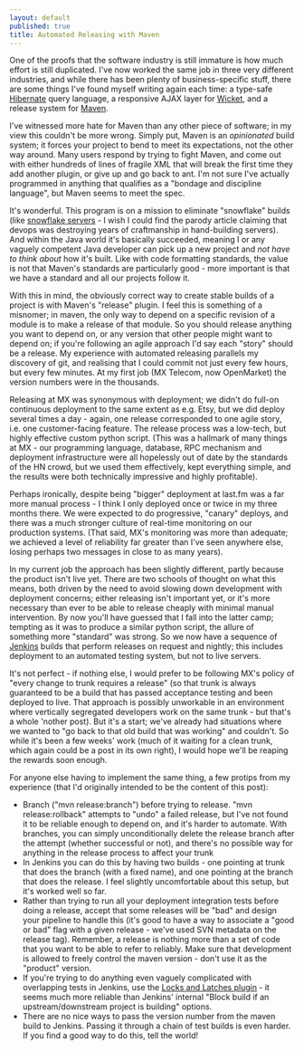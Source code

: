 ```yaml
---
layout: default
published: true
title: Automated Releasing with Maven
---
```


One of the proofs that the software industry is still immature is how much effort is still duplicated. I've now worked the same job in three very different industries, and while there has been plenty of business-specific stuff, there are some things I've found myself writing again each time: a type-safe [Hibernate](http://www.hibernate.org) query language, a responsive AJAX layer for [Wicket](http://wicket.apache.org), and a release system for [Maven](http://maven.apache.org).

I've witnessed more hate for Maven than any other piece of software; in my view this couldn't be more wrong. Simply put, Maven is an *opinionated* build system; it forces your project to bend to meet its expectations, not the other way around. Many users respond by trying to fight Maven, and come out with either hundreds of lines of fragile XML that will break the first time they add another plugin, or give up and go back to ant. I'm not sure I've actually programmed in anything that qualifies as a "bondage and discipline language", but Maven seems to meet the spec.

It's wonderful. This program is on a mission to eliminate "snowflake" builds (like  [snowflake servers](http://server.dzone.com/articles/martin-fowler-snowflake) - I wish I could find the parody article claiming that devops was destroying years of craftmanship in hand-building servers). And within the Java world it's basically succeeded, meaning I or any vaguely competent Java developer can pick up a new project and *not have to think about* how it's built. Like with code formatting standards, the value is not that Maven's standards are particularly good - more important is that we have a standard and all our projects follow it.

With this in mind, the obviously correct way to create stable builds of a project is with Maven's "release" plugin. I feel this is something of a misnomer; in maven, the only way to depend on a specific revision of a module is to make a release of that module. So you should release anything you want to depend on, or any version that other people might want to depend on; if you're following an agile approach I'd say each "story" should be a release. My experience with automated releasing parallels my discovery of git, and realising that I could commit not just every few hours, but every few minutes. At my first job (MX Telecom, now OpenMarket) the version numbers were in the thousands.

Releasing at MX was synonymous with deployment; we didn't do full-on continuous deployment to the same extent as e.g. Etsy, but we did deploy several times a day - again, one release corresponded to one agile story, i.e. one customer-facing feature. The release process was a low-tech, but highly effective custom python script. (This was a hallmark of many things at MX - our programming language, database, RPC mechanism and deployment infrastructure were all hopelessly out of date by the standards of the HN crowd, but we used them effectively, kept everything simple, and the results were both technically impressive and highly profitable).

Perhaps ironically, despite being "bigger" deployment at last.fm was a far more manual process - I think I only deployed once or twice in my three months there. We were expected to do progressive, "canary" deploys, and there was a much stronger culture of real-time monitoring on our production systems. (That said, MX's monitoring was more than adequate; we achieved a level of reliability far greater than I've seen anywhere else, losing perhaps two messages in close to as many years).

In my current job the approach has been slightly different, partly because the product isn't live yet. There are two schools of thought on what this means, both driven by the need to avoid slowing down development with deployment concerns; either releasing isn't important yet, or it's more necessary than ever to be able to release cheaply with minimal manual intervention. By now you'll have guessed that I fall into the latter camp; tempting as it was to produce a similar python script, the allure of something more "standard" was strong. So we now have a sequence of [Jenkins](http://jenkins-ci.org) builds that perform releases on request and nightly; this includes deployment to an automated testing system, but not to live servers.

It's not perfect - if nothing else, I would prefer to be following MX's policy of "every change to trunk requires a release" (so that trunk is always guaranteed to be a build that has passed acceptance testing and been deployed to live. That approach is possibly unworkable in an environment where vertically segregated developers work on the same trunk - but that's a whole 'nother post). But it's a start; we've already had situations where we wanted to "go back to that old build that was working" and couldn't. So while it's been a few weeks' work (much of it waiting for a clean trunk, which again could be a post in its own right), I would hope we'll be reaping the rewards soon enough.

For anyone else having to implement the same thing, a few protips from my experience (that I'd originally intended to be the content of this post):
 * Branch ("mvn release:branch") before trying to release. "mvn release:rollback" attempts to "undo" a failed release, but I've not found it to be reliable enough to depend on, and it's harder to automate. With branches, you can simply unconditionally delete the release branch after the attempt (whether successful or not), and there's no possible way for anything in the release process to affect your trunk
  * In Jenkins you can do this by having two builds - one pointing at trunk that does the branch (with a fixed name), and one pointing at the branch that does the release. I feel slightly uncomfortable about this setup, but it's worked well so far.
 * Rather than trying to run all your deployment integration tests before doing a release, accept that some releases will be "bad" and design your pipeline to handle this (it's good to have a way to associate a "good or bad" flag with a given release - we've used SVN metadata on the release tag). Remember, a release is nothing more than a set of code that you want to be able to refer to reliably. Make sure that development is allowed to freely control the maven version - don't use it as the "product" version.
 * If you're trying to do anything even vaguely complicated with overlapping tests in Jenkins, use the [Locks and Latches plugin](http://wiki.hudson-ci.org/display/HUDSON/Locks+and+Latches+plugin) - it seems much more reliable than Jenkins' internal "Block build if an upstream/downstream project is building" options.
 * There are no nice ways to pass the version number from the maven build to Jenkins. Passing it through a chain of test builds is even harder. If you find a good way to do this, tell the world!
